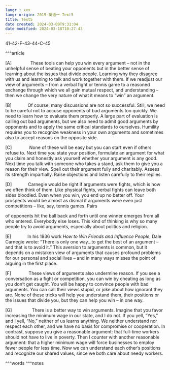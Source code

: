 ```yaml
---
langr : xxx
langr-origin: 2019-英语一-Text5
title: Text5
date created: 2024-03-09T9:31:04
date modified: 2024-03-18T10:27:43
---
```


41-42-F-43-44-C-45

^^^article

[A]               These tools can help you win every argument – not in the unhelpful sense of beating your opponents but in the better sense of learning about the issues that divide people. Learning why they disagree with us and learning to talk and work together with them. If we readjust our view of arguments – from a verbal fight or tennis game to a reasoned exchange through which we all gain mutual respect, and understanding – then we change the very nature of what it means to “win” an argument.

[B]             Of course, many discussions are not so successful. Still, we need to be careful not to accuse opponents of bad arguments too quickly. We need to learn how to evaluate them properly. A large part of evaluation is calling out bad arguments, but we also need to admit good arguments by opponents and to apply the same critical standards to ourselves. Humility requires you to recognize weakness in your own arguments and sometimes also to accept reasons on the opposite side.

[C]              None of these will be easy but you can start even if others refuse to. Next time you state your position, formulate an argument for what you claim and honestly ask yourself whether your argument is any good. Next time you talk with someone who takes a stand, ask them to give you a reason for their view. Spell out their argument fully and charitably. Assess its strength impartially. Raise objections and listen carefully to their replies.

[D]             Carnegie would be right if arguments were fights, which is how we often think of them. Like physical fights, verbal fights can leave both sides bloodied. Even when you win, you end up no better off. Your prospects would be almost as dismal if arguments were even just competitions – like, say, tennis games. Pairs

  

of opponents hit the ball back and forth until one winner emerges from all who entered. Everybody else loses. This kind of thinking is why so many people try to avoid arguments, especially about politics and religion.

[E]             In his 1936 work _How to Win Friends and Influence People_, Dale Carnegie wrote: “There is only one way…to get the best of an argument – and that is to avoid it.” This aversion to arguments is common, but it depends on a mistaken view of arguments that causes profound problems for our personal and social lives – and in many ways misses the point of arguing in the first place.

[F]              These views of arguments also undermine reason. If you see a conversation as a fight or competition, you can win by cheating as long as you don’t get caught. You will be happy to convince people with bad arguments. You can call their views stupid, or joke about how ignorant they are. None of these tricks will help you understand them, their positions or the issues that divide you, but they can help you win – in one way.

[G]                There is a better way to win arguments. Imagine that you favor increasing the minimum wage in our state, and I do not. If you yell, “Yes,” and I yell, “No,” neither of us learns anything. We neither understand nor respect each other, and we have no basis for compromise or cooperation. In contrast, suppose you give a reasonable argument: that full-time workers should not have to live in poverty. Then I counter with another reasonable argument: that a higher minimum wage will force businesses to employ fewer people for less time. Now we can understand each other’s positions and recognize our shared values, since we both care about needy workers.




^^^words
^^^notes
